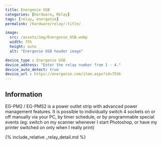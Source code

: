 ```yaml
---
title: Energenie USB
categories: [Hardware, Relay]
tags: [relay, energenie]
permalink: /hardware/relay/:title/

image:
  src: /assets/img/Energenie_USB.webp
  width: 75%
  height: auto
  alt: "Energenie USB header image"

device_type : Energenie USB
device_address: "Enter the relay number from 1 - 4."
device_auto_detect: true
device_url : https://energenie.com/item.aspx?id=7556
---
```


## Information
EG-PM2 / EG-PMS2 is a power outlet strip with advanced power management features. It is possible to individually switch 4 sockets on or off manually via your PC, by timer schedule, or by programmable special events (eg: switch on my scanner whenever I start Photoshop, or have my printer switched on only when I really print)

{% include_relative _relay_detail.md %}